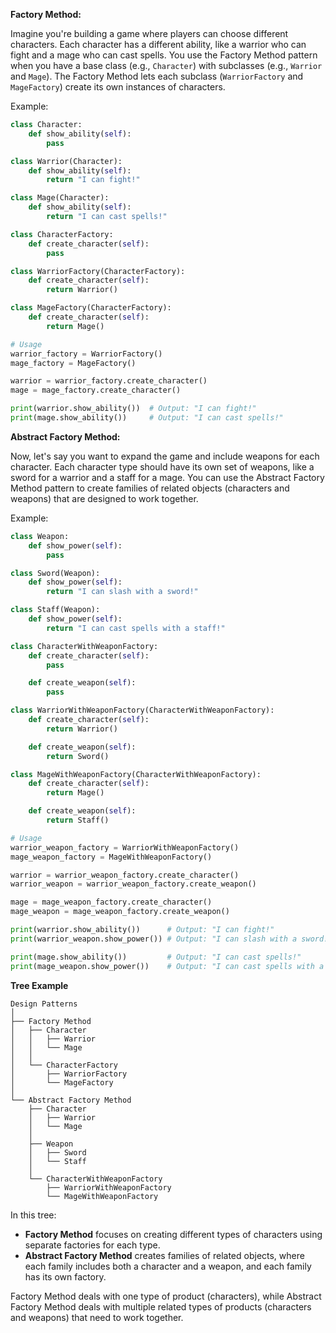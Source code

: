 **Factory Method:**

Imagine you're building a game where players can choose different characters. Each character has a different ability, like a warrior who can fight and a mage who can cast spells. You use the Factory Method pattern when you have a base class (e.g., `Character`) with subclasses (e.g., `Warrior` and `Mage`). The Factory Method lets each subclass (`WarriorFactory` and `MageFactory`) create its own instances of characters.

Example:

```python
class Character:
    def show_ability(self):
        pass

class Warrior(Character):
    def show_ability(self):
        return "I can fight!"

class Mage(Character):
    def show_ability(self):
        return "I can cast spells!"

class CharacterFactory:
    def create_character(self):
        pass

class WarriorFactory(CharacterFactory):
    def create_character(self):
        return Warrior()

class MageFactory(CharacterFactory):
    def create_character(self):
        return Mage()

# Usage
warrior_factory = WarriorFactory()
mage_factory = MageFactory()

warrior = warrior_factory.create_character()
mage = mage_factory.create_character()

print(warrior.show_ability())  # Output: "I can fight!"
print(mage.show_ability())     # Output: "I can cast spells!"
```

**Abstract Factory Method:**

Now, let's say you want to expand the game and include weapons for each character. Each character type should have its own set of weapons, like a sword for a warrior and a staff for a mage. You can use the Abstract Factory Method pattern to create families of related objects (characters and weapons) that are designed to work together.

Example:

```python
class Weapon:
    def show_power(self):
        pass

class Sword(Weapon):
    def show_power(self):
        return "I can slash with a sword!"

class Staff(Weapon):
    def show_power(self):
        return "I can cast spells with a staff!"

class CharacterWithWeaponFactory:
    def create_character(self):
        pass

    def create_weapon(self):
        pass

class WarriorWithWeaponFactory(CharacterWithWeaponFactory):
    def create_character(self):
        return Warrior()

    def create_weapon(self):
        return Sword()

class MageWithWeaponFactory(CharacterWithWeaponFactory):
    def create_character(self):
        return Mage()

    def create_weapon(self):
        return Staff()

# Usage
warrior_weapon_factory = WarriorWithWeaponFactory()
mage_weapon_factory = MageWithWeaponFactory()

warrior = warrior_weapon_factory.create_character()
warrior_weapon = warrior_weapon_factory.create_weapon()

mage = mage_weapon_factory.create_character()
mage_weapon = mage_weapon_factory.create_weapon()

print(warrior.show_ability())      # Output: "I can fight!"
print(warrior_weapon.show_power()) # Output: "I can slash with a sword!"

print(mage.show_ability())         # Output: "I can cast spells!"
print(mage_weapon.show_power())    # Output: "I can cast spells with a staff!"
```

**Tree Example**

```
Design Patterns
│
├── Factory Method
│   ├── Character
│   │   ├── Warrior
│   │   └── Mage
│   │
│   └── CharacterFactory
│       ├── WarriorFactory
│       └── MageFactory
│
└── Abstract Factory Method
    ├── Character
    │   ├── Warrior
    │   └── Mage
    │
    ├── Weapon
    │   ├── Sword
    │   └── Staff
    │
    └── CharacterWithWeaponFactory
        ├── WarriorWithWeaponFactory
        └── MageWithWeaponFactory
```

In this tree:

- **Factory Method** focuses on creating different types of characters using separate factories for each type.
- **Abstract Factory Method** creates families of related objects, where each family includes both a character and a weapon, and each family has its own factory.

Factory Method deals with one type of product (characters), while Abstract Factory Method deals with multiple related types of products (characters and weapons) that need to work together.
